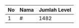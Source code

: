 | No | Nama            | Jumlah Level |
|----|-----------------|--------------|
| 1  | #    |    1482        |
